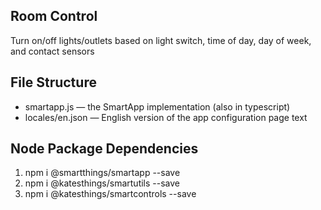 ## Room Control 

Turn on/off lights/outlets based on light switch, time of day, day of week, and contact sensors

## File Structure

* smartapp.js &mdash; the SmartApp implementation (also in typescript)
* locales/en.json &mdash; English version of the app configuration page text

## Node Package Dependencies
1. npm i @smartthings/smartapp --save
2. npm i @katesthings/smartutils --save
3. npm i @katesthings/smartcontrols --save
